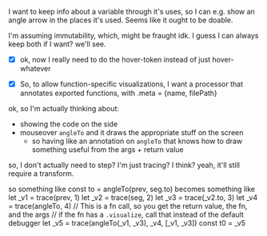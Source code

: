 



I want to keep info about a variable through it's uses, so I can e.g. show an angle
arrow in the places it's used. Seems like it ought to be doable.

I'm assuming immutability, which, might be fraught idk.
I guess I can always keep both if I want?
we'll see.



- [x] ok, now I really need to do the hover-token instead of just hover-whatever


- [x] So, to allow function-specific visualizations,
  I want a processor that annotates exported functions, with
  .meta = {name, filePath}










ok, so I'm actually thinking about:
- showing the code on the side
- mouseover `angleTo` and it draws the appropriate stuff on the screen
    - so having like an annotation on `angleTo` that knows how to draw
      something useful from the args + return value

so, I don't actually need to step?
I'm just tracing? I think?
yeah, it'll still require a transform.


so something like
const to = angleTo(prev, seg.to)
becomes something like
let _v1 = trace(prev, 1)
let _v2 = trace(seg, 2)
let _v3 = trace(_v2.to, 3)
let _v4 = trace(angleTo, 4)
// This is a fn call, so you get the return value, the fn, and the args
// if the fn has a `.visualize`, call that instead of the default debugger
let _v5 = trace(angleTo(_v1, _v3), _v4, [_v1, _v3])
const t0 = _v5

